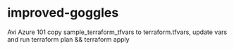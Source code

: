 # improved-goggles
Avi Azure 101
copy sample_terraform_tfvars to terraform.tfvars, update vars and run terraform plan && terraform apply
